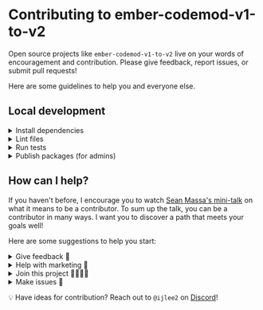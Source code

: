 # Contributing to ember-codemod-v1-to-v2

Open source projects like `ember-codemod-v1-to-v2` live on your words of encouragement and contribution. Please give feedback, report issues, or submit pull requests!

Here are some guidelines to help you and everyone else.


## Local development

<details>
<summary>Install dependencies</summary>

1. Fork and clone this repo.

    ```sh
    git clone git@github.com:<your GitHub handle>/ember-codemod-v1-to-v2.git
    ```

1. Change directory.

    ```sh
    cd ember-codemod-v1-to-v2
    ```

1. Use `yarn` to install dependencies.

    ```sh
    yarn install
    ```

</details>


<details>
<summary>Lint files</summary>

1. When you write code, please check that it meets the linting rules.

    ```sh
    yarn lint
    ```

1. You can run `lint:fix` to automatically fix linting errors.

    ```sh
    yarn lint:fix
    ```

</details>


<details>
<summary>Run tests</summary>

1. When you write code, please check that all tests continue to pass.

    ```sh
    yarn test
    ```

</details>


<details>

<summary>Publish packages (for admins)</summary>

1. Generate a [personal access token](https://github.com/settings/tokens/) in GitHub, with default values for scopes (none selected).

1. Create a pull request, in which you update the package version and `CHANGELOG`.

    ```sh
    GITHUB_AUTH=<YOUR_PERSONAL_ACCESS_TOKEN> yarn changelog
    ```

1. Create a tag such as `1.0.0` (the name satisfies the regular expression `^\d+\.\d+\.\d+`).

</details>


## How can I help?

If you haven't before, I encourage you to watch [Sean Massa's mini-talk](https://www.youtube.com/watch?v=CcSKlsc_AhQ) on what it means to be a contributor. To sum up the talk, you can be a contributor in many ways. I want you to discover a path that meets your goals well!

Here are some suggestions to help you start:


<details>
<summary>Give feedback 💞</summary>

1. An open source project's value comes from people using the code and extending it to make greater things. Let me know how the codemod worked on your Ember addon!

1. You can **create an issue** to:

    - Share how you used `ember-codemod-v1-to-v2`
    - Share what you liked or didn't like about `ember-codemod-v1-to-v2`

</details>


<details>
<summary>Help with marketing 📢</summary>

1. Platforms include:

    - Blog post
    - GitHub star
    - Meetup or conference talk
    - Social media
    - Word of mouth

</details>


<details>
<summary>Join this project 👩‍💻👨‍💻</summary>

1. Help me maintain the project! I have limited time and there is much that I don't know.

    - Cut releases
    - Research new ways to implement v2 addons
    - Respond to issues
    - Review pull requests

</details>


<details>
<summary>Make issues 📝</summary>

1. In addition to sharing feedback (described in `Give feedback`), you can create an issue to:

    - Ask for better documentation
    - Ask for new feature or refactor
    - Report bug
    - Report outdated dependency

1. When reporting a bug, please provide details to help me understand what's going on. If possible, please use the latest version of `ember-codemod-v1-to-v2` and set up a public demo that I and (other people) can check the code.

</details>


💡 Have ideas for contribution? Reach out to `@ijlee2` on [Discord](https://discord.com/invite/emberjs)!
